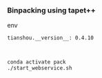 
### Binpacking using tapet++

env

    tianshou.__version__: 0.4.10



    conda activate pack
    ./start_webservice.sh